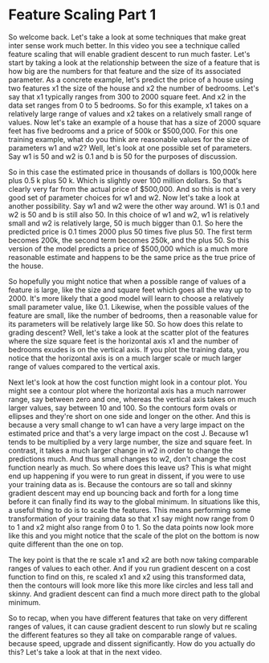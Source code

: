 # Feature Scaling Part 1
So welcome back. Let's take a look at some techniques that make great inter sense work much better. In this video you see a technique called feature scaling that will enable gradient descent to run much faster. Let's start by taking a look at the relationship between the size of a feature that is how big are the numbers for that feature and the size of its associated parameter. As a concrete example, let's predict the price of a house using two features x1 the size of the house and x2 the number of bedrooms. Let's say that x1 typically ranges from 300 to 2000 square feet. And x2 in the data set ranges from 0 to 5 bedrooms. So for this example, x1 takes on a relatively large range of values and x2 takes on a relatively small range of values. Now let's take an example of a house that has a size of 2000 square feet has five bedrooms and a price of 500k or $500,000. For this one training example, what do you think are reasonable values for the size of parameters w1 and w2? Well, let's look at one possible set of parameters. Say w1 is 50 and w2 is 0.1 and b is 50 for the purposes of discussion.

So in this case the estimated price in thousands of dollars is 100,000k here plus 0.5 k plus 50 k. Which is slightly over 100 million dollars. So that's clearly very far from the actual price of $500,000. And so this is not a very good set of parameter choices for w1 and w2. Now let's take a look at another possibility. Say w1 and w2 were the other way around. W1 is 0.1 and w2 is 50 and b is still also 50. In this choice of w1 and w2, w1 is relatively small and w2 is relatively large, 50 is much bigger than 0.1. So here the predicted price is 0.1 times 2000 plus 50 times five plus 50. The first term becomes 200k, the second term becomes 250k, and the plus 50. So this version of the model predicts a price of $500,000 which is a much more reasonable estimate and happens to be the same price as the true price of the house.

So hopefully you might notice that when a possible range of values of a feature is large, like the size and square feet which goes all the way up to 2000. It's more likely that a good model will learn to choose a relatively small parameter value, like 0.1. Likewise, when the possible values of the feature are small, like the number of bedrooms, then a reasonable value for its parameters will be relatively large like 50. So how does this relate to grading descent? Well, let's take a look at the scatter plot of the features where the size square feet is the horizontal axis x1 and the number of bedrooms exudes is on the vertical axis. If you plot the training data, you notice that the horizontal axis is on a much larger scale or much larger range of values compared to the vertical axis.

Next let's look at how the cost function might look in a contour plot. You might see a contour plot where the horizontal axis has a much narrower range, say between zero and one, whereas the vertical axis takes on much larger values, say between 10 and 100. So the contours form ovals or ellipses and they're short on one side and longer on the other. And this is because a very small change to w1 can have a very large impact on the estimated price and that's a very large impact on the cost J. Because w1 tends to be multiplied by a very large number, the size and square feet. In contrast, it takes a much larger change in w2 in order to change the predictions much. And thus small changes to w2, don't change the cost function nearly as much. So where does this leave us? This is what might end up happening if you were to run great in dissent, if you were to use your training data as is. Because the contours are so tall and skinny gradient descent may end up bouncing back and forth for a long time before it can finally find its way to the global minimum. In situations like this, a useful thing to do is to scale the features. This means performing some transformation of your training data so that x1 say might now range from 0 to 1 and x2 might also range from 0 to 1. So the data points now look more like this and you might notice that the scale of the plot on the bottom is now quite different than the one on top.

The key point is that the re scale x1 and x2 are both now taking comparable ranges of values to each other. And if you run gradient descent on a cost function to find on this, re scaled x1 and x2 using this transformed data, then the contours will look more like this more like circles and less tall and skinny. And gradient descent can find a much more direct path to the global minimum.

So to recap, when you have different features that take on very different ranges of values, it can cause gradient descent to run slowly but re scaling the different features so they all take on comparable range of values. because speed, upgrade and dissent significantly. How do you actually do this? Let's take a look at that in the next video.

​

